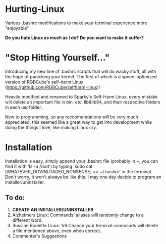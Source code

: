 # Hurting-Linux
Various .bashrc modifications to make your terminal experience more "enjoyable"

**Do you hate Linux as much as I do? Do you want to make it suffer?**

# "Stop Hitting Yourself..."

Introducing my new line of .bashrc scripts that will do wacky stuff, all with the hope of panicking your kernel. The first of which is a speed-optimized version of RGBCube's self-harm Linux (https://github.com/RGBCube/selfharm-linux)!

Heavily modified and renamed to Sparky's Self-Harm Linux, every mistake will delete an important file in bin, etc, lib&lib64, and their respective folders in each usr folder.

New to programming, so any reccomendations will be very much appreciated, this seemed like a great way to get into development while doing the things I love, like making Linux cry.


# Installation

Installation is easy, simply append your .bashrc file (probably in ~, you can find it with 'ls -a /root') by typing 'sudo cat [WHATEVER_DOWNLOADED_NONSENSE] >>  ~/.bashrc' in the terminal. Don't worry, it won't always be like this. I may one day decide to program an installer/uninstaller.



## To do:
1. **CREATE AN INSTALLER/UNINSTALLER**
2. Alzheimers Linux: Commands' aliases will randomly change to a different word.
3. Russian Roulette Linux: 1/6 Chance your terminal commands will delete a file mentioned above, even when correct.
4. Commenter's Suggestions

